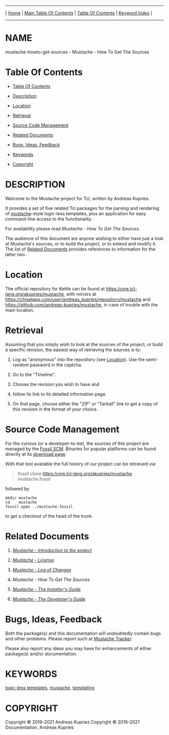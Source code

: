 
[//000000001]: # (mustache\-howto\-get\-sources \- Mustache\. Packages for logic\-less templating)
[//000000002]: # (Generated from file 'mustache\_howto\_get\_sources\.man' by tcllib/doctools with format 'markdown')
[//000000003]: # (Copyright &copy; 2019\-2021 Andreas Kupries)
[//000000004]: # (Copyright &copy; 2019\-2021 Documentation, Andreas Kupries)
[//000000005]: # (mustache\-howto\-get\-sources\(n\) 1 doc "Mustache\. Packages for logic\-less templating")

<hr> [ <a href="../../../../../../home">Home</a> &#124; <a
href="../../toc.md">Main Table Of Contents</a> &#124; <a
href="../toc.md">Table Of Contents</a> &#124; <a
href="../../index.md">Keyword Index</a> ] <hr>

# NAME

mustache\-howto\-get\-sources \- Mustache \- How To Get The Sources

# <a name='toc'></a>Table Of Contents

  - [Table Of Contents](#toc)

  - [Description](#section1)

  - [Location](#section2)

  - [Retrieval](#section3)

  - [Source Code Management](#section4)

  - [Related Documents](#section5)

  - [Bugs, Ideas, Feedback](#section6)

  - [Keywords](#keywords)

  - [Copyright](#copyright)

# <a name='description'></a>DESCRIPTION

Welcome to the Mustache project for Tcl, written by Andreas Kupries\.

It provides a set of five related Tcl packages for the parsing and rendering of
[mustache](https://mustache\.github\.io/)\-style logic\-less templates, plus an
application for easy command\-line access to the functionality\.

For availability please read *Mustache \- How To Get The Sources*\.

The audience of this document are anyone wishing to either have just a look at
Mustache's sources, or to build the project, or to extend and modify it\. The
list of [Related Documents](#section5) provides references to information
for the latter two\.

# <a name='section2'></a>Location

The official repository for Kettle can be found at
[https:/core\.tcl\-lang\.org/akupries/mustache](https:/core\.tcl\-lang\.org/akupries/mustache),
with mirrors at
[https://chiselapp\.com/user/andreas\_kupries/repository/mustache](https://chiselapp\.com/user/andreas\_kupries/repository/mustache)
and
[https://github\.com/andreas\-kupries/mustache](https://github\.com/andreas\-kupries/mustache),
in case of trouble with the main location\.

# <a name='section3'></a>Retrieval

Assuming that you simply wish to look at the sources of the project, or build a
specific revision, the easiest way of retrieving the sources is to:

  1. Log as "anonymous" into the repository \(see [Location](#section2)\)\.
     Use the semi\-random password in the captcha\.

  1. Go to the "Timeline"\.

  1. Choose the revision you wish to have and

  1. follow its link to its detailed information page\.

  1. On that page, choose either the "ZIP" or "Tarball" link to get a copy of
     this revision in the format of your choice\.

# <a name='section4'></a>Source Code Management

For the curious \(or a developer\-to\-be\), the sources of this project are managed
by the [Fossil SCM](https://www\.fossil\-scm\.org)\. Binaries for popular
platforms can be found directly at its [download
page](https://www\.fossil\-scm\.org/download\.html)\.

With that tool available the full history of our project can be retrieved via:

> fossil clone [https:/core\.tcl\-lang\.org/akupries/mustache](https:/core\.tcl\-lang\.org/akupries/mustache) mustache\.fossil

followed by

    mkdir mustache
    cd    mustache
    fossil open ../mustache.fossil

to get a checkout of the head of the trunk\.

# <a name='section5'></a>Related Documents

  1. *[Mustache \- Introduction to the project](mustache\_introduction\.md)*

  1. *[Mustache \- License](mustache\_license\.md)*

  1. *[Mustache \- Log of Changes](mustache\_changes\.md)*

  1. *Mustache \- How To Get The Sources*

  1. *[Mustache \- The Installer's Guide](mustache\_howto\_installation\.md)*

  1. *[Mustache \- The Developer's Guide](mustache\_howto\_development\.md)*

# <a name='section6'></a>Bugs, Ideas, Feedback

Both the package\(s\) and this documentation will undoubtedly contain bugs and
other problems\. Please report such at [Mustache
Tracker](https://core\.tcl\-lang\.org/akupries/mustache)\.

Please also report any ideas you may have for enhancements of either package\(s\)
and/or documentation\.

# <a name='keywords'></a>KEYWORDS

[logic\-less templates](\.\./\.\./index\.md\#logic\_less\_templates),
[mustache](\.\./\.\./index\.md\#mustache),
[templating](\.\./\.\./index\.md\#templating)

# <a name='copyright'></a>COPYRIGHT

Copyright &copy; 2019\-2021 Andreas Kupries
Copyright &copy; 2019\-2021 Documentation, Andreas Kupries
